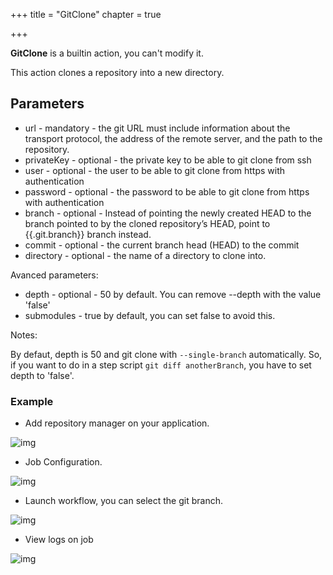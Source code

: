 +++
title = "GitClone"
chapter = true

+++

**GitClone** is a builtin action, you can't modify it.

This action clones a repository into a new directory.

## Parameters

* url - mandatory - the git URL must include information about the transport protocol, the address of the remote server, and the path to the repository.
* privateKey - optional - the private key to be able to git clone from ssh
* user - optional - the user to be able to git clone from https with authentication
* password - optional - the password to be able to git clone from https with authentication
* branch - optional - Instead of pointing the newly created HEAD to the branch pointed to by the cloned repository’s HEAD, point to {{.git.branch}} branch instead.
* commit - optional - the current branch head (HEAD) to the commit
* directory - optional - the name of a directory to clone into.

Avanced parameters:

* depth - optional - 50 by default. You can remove --depth with the value 'false'
* submodules - true by default, you can set false to avoid this.

Notes:

By defaut, depth is 50 and git clone with `--single-branch` automatically. 
So, if you want to do in a step script `git diff anotherBranch`, you have to set depth to 'false'.

### Example

* Add repository manager on your application.

![img](/images/workflows.pipelines.actions.builtin.gitclone-repo-manager.png)

* Job Configuration.

![img](/images/workflows.pipelines.actions.builtin.gitclone-edit-job.png)

* Launch workflow, you can select the git branch.

![img](/images/workflows.pipelines.actions.builtin.gitclone-run-workflow.png)

* View logs on job

![img](/images/workflows.pipelines.actions.builtin.gitclone-run-job.png)
